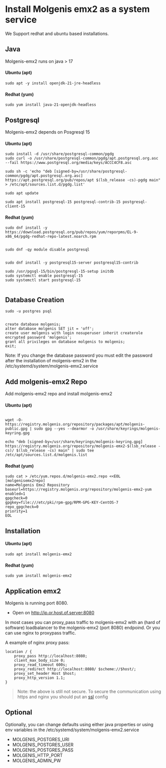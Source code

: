 
# Install Molgenis emx2 as a system service 
We Support redhat and ubuntu based installations.


## Java 

Molgenis-emx2 runs on java > 17
<!-- tabs:start -->

#### **Ubuntu (apt)**
```console
sudo apt -y install openjdk-21-jre-headless
```

#### **Redhat (yum)**

```console
sudo yum install java-21-openjdk-headless

```
<!-- tabs:end -->


## Postgresql 


Molgenis-emx2 depends on Posgresql 15

<!-- tabs:start -->

#### **Ubuntu (apt)**
```console
sudo install -d /usr/share/postgresql-common/pgdg
sudo curl -o /usr/share/postgresql-common/pgdg/apt.postgresql.org.asc --fail https://www.postgresql.org/media/keys/ACCC4CF8.asc

sudo sh -c 'echo "deb [signed-by=/usr/share/postgresql-common/pgdg/apt.postgresql.org.asc] https://apt.postgresql.org/pub/repos/apt $(lsb_release -cs)-pgdg main" > /etc/apt/sources.list.d/pgdg.list'

sudo apt update

sudo apt install postgresql-15 postgresql-contrib-15 postgresql-client-15 

```

#### **Redhat (yum)**

```console
sudo dnf install -y https://download.postgresql.org/pub/repos/yum/reporpms/EL-9-x86_64/pgdg-redhat-repo-latest.noarch.rpm


sudo dnf -qy module disable postgresql


sudo dnf install -y postgresql15-server postgresql15-contrib

sudo /usr/pgsql-15/bin/postgresql-15-setup initdb
sudo systemctl enable postgresql-15
sudo systemctl start postgresql-15


```
<!-- tabs:end -->



## Database Creation 

```console
sudo -u postgres psql
```


```console

create database molgenis;
alter database molgenis SET jit = 'off';
create user molgenis with login nosuperuser inherit createrole encrypted password 'molgenis';
grant all privileges on database molgenis to molgenis;
exit;

```
Note: 
If you change the database password you must edit the password after the installation of molgenis-emx2 in the /etc/systemd/system/molgenis-emx2.service





## Add molgenis-emx2 Repo


Add molgenis-emx2 repo and install molgenis-emx2
<!-- tabs:start -->

#### **Ubuntu (apt)**
```console

wget -O- https://registry.molgenis.org/repository/packages/apt/molgenis-public.gpg | sudo gpg --yes --dearmor -o /usr/share/keyrings/molgenis-keyring.gpg

echo "deb [signed-by=/usr/share/keyrings/molgenis-keyring.gpg] https://registry.molgenis.org/repository/molgenis-emx2-$(lsb_release -cs)/ $(lsb_release -cs) main" | sudo tee /etc/apt/sources.list.d/molgenis.list

```

#### **Redhat (yum)**

```console
sudo cat > /etc/yum.repos.d/molgenis-emx2.repo <<EOL
[molgenisemx2repo]
name=Molgenis Emx2 Repository
baseurl=https://registry.molgenis.org/repository/molgenis-emx2-yum
enabled=1
gpgcheck=0
gpgkey=file:///etc/pki/rpm-gpg/RPM-GPG-KEY-CentOS-7
repo_gpgcheck=0
priority=1
EOL

```
<!-- tabs:end -->

## Installation


<!-- tabs:start -->

#### **Ubuntu (apt)**
```console
sudo apt install molgenis-emx2 
```

#### **Redhat (yum)**

```console
sudo yum install molgenis-emx2 

```
<!-- tabs:end -->




## Application emx2 

Molgenis is running port 8080. 
* Open on http://ip.or.host.of.server:8080

In most cases you can proxy_pass traffic to molgenis-emx2 with an (hard of software) loadbalancer to the molgenis-emx2 (port 8080) endpoind.
Or you can use nginx to proxypass traffic.

A example of nginx proxy pass:

```nginx
location / {
    proxy_pass http://localhost:8080;
    client_max_body_size 0;
    proxy_read_timeout 600s;
    proxy_redirect http://localhost:8080/ $scheme://$host/;
    proxy_set_header Host $host;
    proxy_http_version 1.1;
}
```

> Note: the above is still not secure. To secure the communication using https and nginx you should put an [ssl](https://www.thesslstore.com/knowledgebase/ssl-install/nginx-ssl-installation/) config 


## Optional
Optionally, you can change defaults using either java properties or using env variables in the /etc/systemd/system/molgenis-emx2.service 

* MOLGENIS_POSTGRES_URI
* MOLGENIS_POSTGRES_USER
* MOLGENIS_POSTGRES_PASS
* MOLGENIS_HTTP_PORT
* MOLGENIS_ADMIN_PW






